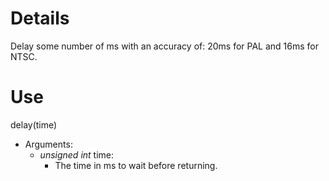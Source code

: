 # Details #

Delay some number of ms with an accuracy of: 20ms for PAL and 16ms for NTSC.

# Use #
delay(time)
  * Arguments:
    * _unsigned int_ time:
      * The time in ms to wait before returning.